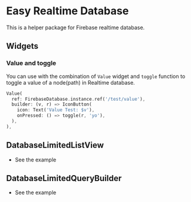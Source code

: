 # Easy Realtime Database

This is a helper package for Firebase realtime database.



## Widgets

### Value and toggle

You can use with the combination of `Value` widget and `toggle` function to toggle a value of a node(path) in Realtime database.

```dart
Value(
  ref: FirebaseDatabase.instance.ref('/test/value'),
  builder: (v, r) => IconButton(
    icon: Text('Value Test: $v'),
    onPressed: () => toggle(r, 'yo'),
  ),
),
```



## DatabaseLimitedListView

- See the example



## DatabaseLimitedQueryBuilder


- See the example
